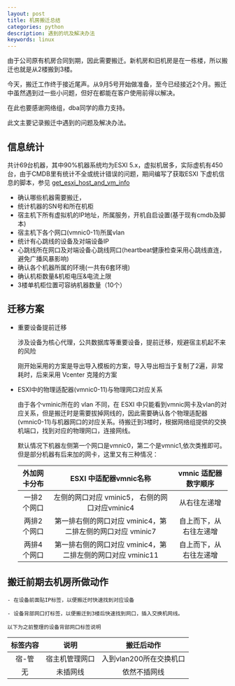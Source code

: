 ```yaml
---
layout: post
title: 机房搬迁总结
categories: python
description: 遇到的坑及解决办法
keywords: linux
---
```


  由于公司原有机房合同到期，因此需要搬迁。新机房和旧机房是在一栋楼，所以搬迁也就是从2楼搬到3楼。
  
  今天，搬迁工作终于接近尾声。从9月5号开始做准备，至今已经接近2个月。搬迁中虽然遇到过一些小问题，但好在都能在客户使用前得以解决。
  
  在此也要感谢网络组，dba同学的鼎力支持。
  
  此文主要记录搬迁中遇到的问题及解决办法。
  
  
  ## 信息统计
  
  共计69台机器，其中90%机器系统均为ESXI 5.x，虚拟机居多，实际虚机有450台，由于CMDB里有统计不全或统计错误的问题，期间编写了获取ESXI 下虚机信息的脚本，参见 [get_esxi_host_and_vm_info](https://github.com/xoyabc/scripts/tree/master/get_esxi_host_and_vm_info)
  
  - 确认哪些机器需要搬迁，
  - 统计机器的SN号和所在机柜
  - 宿主机下所有虚拟机的IP地址，所属服务，开机自启设置(基于现有cmdb及脚本)
  - 宿主机下各个网口(vmnic0-11)所属vlan
  - 统计有心跳线的设备及对端设备IP
  - 心跳线所在网口及对端设备心跳线网口(heartbeat健康检查采用心跳线直连，避免广播风暴影响)
  - 确认各个机器所属的环境(一共有6套环境)
  - 确认机柜数量&机柜电压&电流上限
  - 3楼单机柜位置可容纳机器数量（10个）
  
  
## 迁移方案

  - 重要设备提前迁移
  
    涉及设备为核心代理，公共数据库等重要设备，提前迁移，规避宿主机起不来的风险
    
    刚开始采用的方案是导出导入模板的方案，导入导出相当于复制了2遍，非常耗时，后来采用 Vcenter 克隆的方案
    
  -  ESXI中的物理适配器(vmnic0-11)与物理网口对应关系
     
     由于各个vminic所在的 vlan 不同，在 ESXI 中只能看到vmnic网卡及vlan的对应关系，但是搬迁时是需要拔掉网线的，因此需要确认各个物理适配器(vmnic0-11)与机器网口的对应关系。待搬迁到3楼时，根据网络组提供的交换机端口，找到对应的物理网口，连接网线。
     
     默认情况下机器左侧第一个网口是vmnic0，第二个是vmnic1,依次类推即可。但是部分机器有后来加的网卡，这里又有三种情况：
     
     | 外加网卡分布  | ESXI 中适配器vmnic名称 | vmnic 适配器数字顺序 |
     | :---: | :---: | :---: | 
     | 一排2个网口 | 左侧的网口对应 vminic5， 右侧的网口对应vminic4 | 从右往左递增 |
     | 两排2个网口 | 第一排右侧的网口对应 vminic4，第二排左侧的网口对应 vminic7 | 自上而下，从右往左递增 |
     | 两排4个网口 | 第一排右侧的网口对应 vminic4，第二排左侧的网口对应 vminic11 | 自上而下，从右往左递增 |
     
     
     
     
 ## 搬迁前期去机房所做动作
 
    - 在设备前面贴IP标签，以便搬迁时快速找到对应设备
    
    - 设备背部网口打标签，以便搬迁到3楼后快速找到网口，插入交换机网线。
    
    以下为之前整理的设备背部网口标签说明
    
   | 标签内容  | 说明 | 搬迁后动作 |
   | :-----------: | :-----------: | :------------: |
   | 宿-管 | 宿主机管理网口 | 入到vlan200所在交换机口 |
   | 无 | 未插网线 | 依然不插网线 |


    
    
    
    
 
 

     
     
     
     
     
    
    
